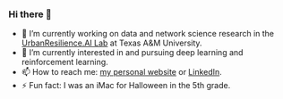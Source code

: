 ### Hi there 👋

- 🔭 I’m currently working on data and network science research in the [UrbanResilience.AI Lab](https://urbanresilience.ai) at Texas A&M University.
- 🌱 I’m currently interested in and pursuing deep learning and reinforcement learning.
- 📫 How to reach me: [my personal website](https://boraoztekin.com) or [LinkedIn](https://linkedin.com/in/boraoztekin).
- ⚡ Fun fact: I was an iMac for Halloween in the 5th grade.
